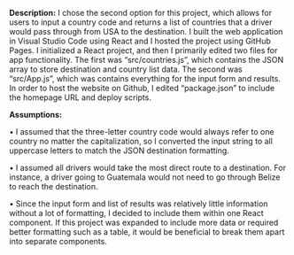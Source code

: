 **Description:**
I chose the second option for this project, which allows for users to input a country code and returns a list of countries that a driver would pass through from USA to the destination. I built the web application in Visual Studio Code using React and I hosted the project using GitHub Pages. I initialized a React project, and then I primarily edited two files for app functionality. The first was “src/countries.js”, which contains the JSON array to store destination and country list data. The second was “src/App.js”, which was contains everything for the input form and results. In order to host the website on Github, I edited “package.json” to include the homepage URL and deploy scripts. 

**Assumptions:** 

•	I assumed that the three-letter country code would always refer to one country no matter the capitalization, so I converted the input string to all uppercase letters to match the JSON destination formatting. 

•	I assumed all drivers would take the most direct route to a destination. For instance, a driver going to Guatemala would not need to go through Belize to reach the destination.  

•	Since the input form and list of results was relatively little information without a lot of formatting, I decided to include them within one React component. If this project was expanded to include more data or required better formatting such as a table, it would be beneficial to break them apart into separate components. 
